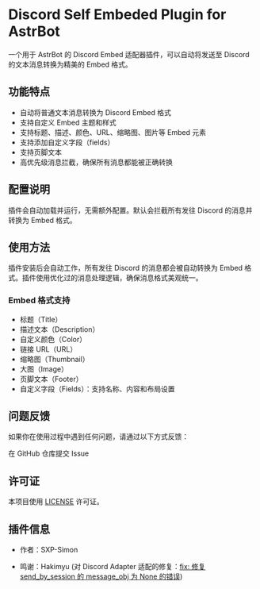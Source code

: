 # Discord Self Embeded Plugin for AstrBot

一个用于 AstrBot 的 Discord Embed 适配器插件，可以自动将发送至 Discord 的文本消息转换为精美的 Embed 格式。

## 功能特点

- 自动将普通文本消息转换为 Discord Embed 格式
- 支持自定义 Embed 主题和样式
- 支持标题、描述、颜色、URL、缩略图、图片等 Embed 元素
- 支持添加自定义字段（fields）
- 支持页脚文本
- 高优先级消息拦截，确保所有消息都能被正确转换

## 配置说明

插件会自动加载并运行，无需额外配置。默认会拦截所有发往 Discord 的消息并转换为 Embed 格式。

## 使用方法

插件安装后会自动工作，所有发往 Discord 的消息都会被自动转换为 Embed 格式。插件使用优化过的消息处理逻辑，确保消息格式美观统一。

### Embed 格式支持

- 标题（Title）
- 描述文本（Description）
- 自定义颜色（Color）
- 链接 URL（URL）
- 缩略图（Thumbnail）
- 大图（Image）
- 页脚文本（Footer）
- 自定义字段（Fields）：支持名称、内容和布局设置


## 问题反馈

如果你在使用过程中遇到任何问题，请通过以下方式反馈：

在 GitHub 仓库提交 Issue

## 许可证

本项目使用 [LICENSE](./LICENSE) 许可证。

## 插件信息

- 作者：SXP-Simon

- 鸣谢：Hakimyu (对 Discord Adapter 适配的修复：[fix: 修复 send_by_session 的 message_obj 为 None 的错误](https://github.com/AstrBotDevs/AstrBot/pull/1888/commits/3d4b651c1ff99dfcc3e1fd5567b3dfb19754ed2c))